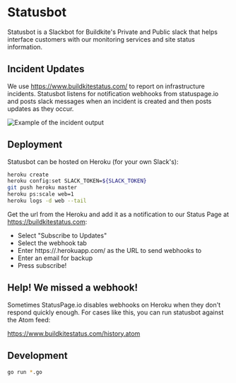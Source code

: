 # Statusbot

Statusbot is a Slackbot for Buildkite's Private and Public slack that helps interface customers with our monitoring services and site status information.

## Incident Updates

We use https://www.buildkitestatus.com/ to report on infrastructure incidents. Statusbot listens for notification webhooks from statuspage.io and posts slack messages when an incident is created and then posts updates as they occur.

![Example of the incident output](https://lachlan.me/s/20171214-1x8q76fdpatikdi.png)

## Deployment

Statusbot can be hosted on Heroku (for your own Slack's):

```bash
heroku create
heroku config:set SLACK_TOKEN=${SLACK_TOKEN}
git push heroku master
heroku ps:scale web=1
heroku logs -d web --tail
```

Get the url from the Heroku and add it as a notification to our Status Page at https://buildkitestatus.com:

* Select "Subscribe to Updates"
* Select the webhook tab
* Enter https://<your-app-name>.herokuapp.com/ as the URL to send webhooks to
* Enter an email for backup
* Press subscribe!

## Help! We missed a webhook!

Sometimes StatusPage.io disables webhooks on Heroku when they don't respond quickly enough. For cases like this, you can run statusbot against the Atom feed:

https://www.buildkitestatus.com/history.atom

## Development

```bash
go run *.go
```
